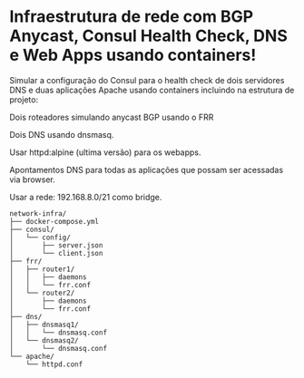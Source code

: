 # Infraestrutura de rede com BGP Anycast, Consul Health Check, DNS e Web Apps usando containers!
Simular a configuração do Consul para o health check de dois servidores DNS e duas aplicações Apache usando containers incluindo na estrutura de projeto:

Dois roteadores simulando anycast BGP usando o FRR

Dois DNS usando dnsmasq.

Usar httpd:alpine (ultima versão) para os webapps.

Apontamentos DNS para todas as aplicações que possam ser acessadas via browser.

Usar a rede: 192.168.8.0/21 como bridge.

```
network-infra/
├── docker-compose.yml
├── consul/
│   └── config/
│       ├── server.json
│       └── client.json
├── frr/
│   ├── router1/
│   │   ├── daemons
│   │   └── frr.conf
│   └── router2/
│       ├── daemons
│       └── frr.conf
├── dns/
│   ├── dnsmasq1/
│   │   └── dnsmasq.conf
│   └── dnsmasq2/
│       └── dnsmasq.conf
└── apache/
    └── httpd.conf
```
